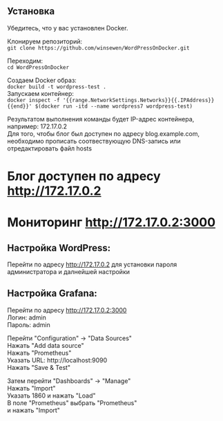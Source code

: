 ## Установка  
Убедитесь, что у вас установлен Docker.  

Клонируем репозиторий:  
`git clone https://github.com/winsewen/WordPressOnDocker.git`  

Переходим:  
`cd WordPressOnDocker`  

Создаем Docker образ:  
`docker build -t wordpress-test .
`  
Запускаем контейнер:  
`docker inspect -f '{{range.NetworkSettings.Networks}}{{.IPAddress}}{{end}}' $(docker run -itd --name wordpress7 wordpress-test)`

Результатом выполнения команды будет IP-адрес контейнера, например: 172.17.0.2  
Для того, чтобы блог был доступен по адресу blog.example.com, необходимо прописать соотвествующую DNS-запись или отредактировать файл hosts  
# Блог доступен по адресу http://172.17.0.2  
# Мониторинг http://172.17.0.2:3000  
  
## Настройка WordPress:  
Перейти по адресу http://172.17.0.2 для установки пароля администратора и далнейшей настройки  
  
## Настройка Grafana:  
Перейти по адресу http://172.17.0.2:3000  
Логин: admin  
Пароль: admin  
  
Перейти "Configuration" -> "Data Sources"  
Нажать "Add data source"  
Нажать "Prometheus"  
Указать URL: http://localhost:9090  
Нажать "Save & Test"  
  
Затем перейти "Dashboards" -> "Manage"  
Нажать "Import"  
Указать 1860 и нажать "Load"  
В поле "Prometheus" выбрать "Prometheus"  
и нажать "Import"  
